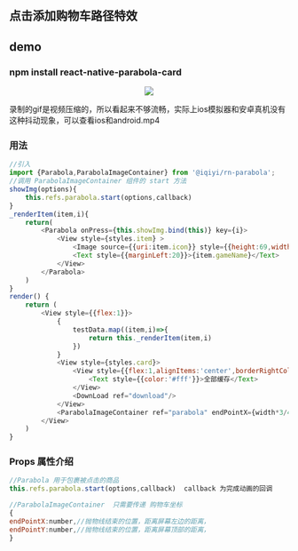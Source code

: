 ## 点击添加购物车路径特效
## demo
### npm install react-native-parabola-card
<p align="center">
<img src="https://github.com/kliuj/react-native-parabola-card/blob/master/demo.gif">
</p>
录制的gif是视频压缩的，所以看起来不够流畅，实际上ios模拟器和安卓真机没有这种抖动现象，可以查看ios和android.mp4

### 用法
```javascript
//引入
import {Parabola,ParabolaImageContainer} from '@iqiyi/rn-parabola';
//调用 ParabolaImageContainer 组件的 start 方法
showImg(options){
    this.refs.parabola.start(options,callback)
}
_renderItem(item,i){
    return(
        <Parabola onPress={this.showImg.bind(this)} key={i}>
            <View style={styles.item} >
                <Image source={{uri:item.icon}} style={{height:69,width:120}}/>
                <Text style={{marginLeft:20}}>{item.gameName}</Text>
            </View>
        </Parabola>
    )
}
render() {
    return (
        <View style={{flex:1}}>
            {
                testData.map((item,i)=>{
                    return this._renderItem(item,i)
                })
            }
            <View style={styles.card}>
                <View style={{flex:1,alignItems:'center',borderRightColor:'#FFF',borderRightWidth:1}}>
                    <Text style={{color:'#fff'}}>全部缓存</Text>
                </View>
                <DownLoad ref="download"/>
            </View>
            <ParabolaImageContainer ref="parabola" endPointX={width*3/4} endPointY={height - 20}/>
        </View>
    )
}


```

### Props 属性介绍

```javascript
//Parabola 用于包裹被点击的商品
this.refs.parabola.start(options,callback)  callback 为完成动画的回调

//ParabolaImageContainer  只需要传递 购物车坐标
{
endPointX:number,//抛物线结束的位置，距离屏幕左边的距离，
endPointY:number,//抛物线结束的位置，距离屏幕顶部的距离，
}

```
